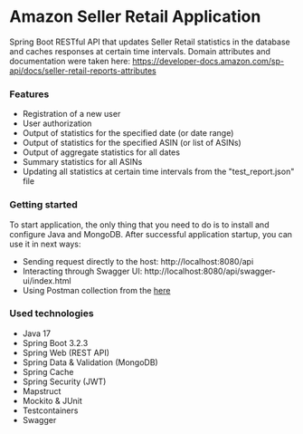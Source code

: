 # Amazon Seller Retail Application
Spring Boot RESTful API that updates Seller Retail statistics in the database and caches responses at certain time intervals.
Domain attributes and documentation were taken here: https://developer-docs.amazon.com/sp-api/docs/seller-retail-reports-attributes

### Features
- Registration of a new user
- User authorization
- Output of statistics for the specified date (or date range)
- Output of statistics for the specified ASIN (or list of ASINs)
- Output of aggregate statistics for all dates
- Summary statistics for all ASINs
- Updating all statistics at certain time intervals from the "test_report.json" file

### Getting started
To start application, the only thing that you need to do is to install and configure Java and MongoDB.
After successful application startup, you can use it in next ways:
- Sending request directly to the host: http://localhost:8080/api
- Interacting through Swagger UI: http://localhost:8080/api/swagger-ui/index.html
- Using Postman collection from the [here](AmazonSellerRetail.postman_collection.json)

### Used technologies
- Java 17
- Spring Boot 3.2.3
- Spring Web (REST API)
- Spring Data & Validation (MongoDB)
- Spring Cache
- Spring Security (JWT)
- Mapstruct
- Mockito & JUnit
- Testcontainers
- Swagger

